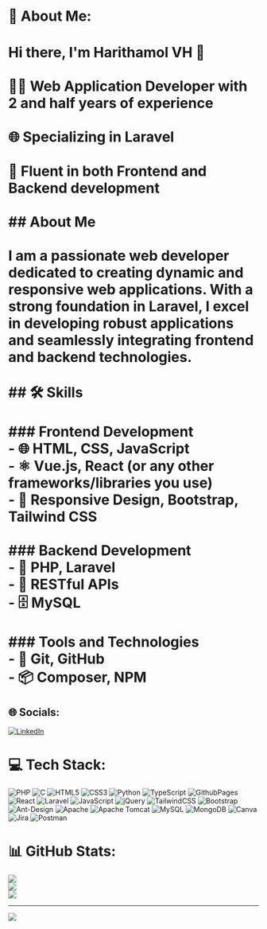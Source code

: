 # 💫 About Me:
# Hi there, I'm Harithamol VH 👋<br><br>👩‍💻 **Web Application Developer with 2 and half years of experience**<br><br>🌐 Specializing in **Laravel**<br><br>🎨 Fluent in both **Frontend** and **Backend** development<br><br>## About Me<br><br>I am a passionate web developer dedicated to creating dynamic and responsive web applications. With a strong foundation in Laravel, I excel in developing robust applications and seamlessly integrating frontend and backend technologies.<br><br>## 🛠️ Skills<br><br>### Frontend Development<br>- 🌐 HTML, CSS, JavaScript<br>- ⚛️ Vue.js, React (or any other frameworks/libraries you use)<br>- 📱 Responsive Design, Bootstrap, Tailwind CSS<br><br>### Backend Development<br>- 🐘 PHP, Laravel<br>- 🔗 RESTful APIs<br>- 🗄️ MySQL<br><br>### Tools and Technologies<br>- 🧰 Git, GitHub<br>- 📦 Composer, NPM<br>


## 🌐 Socials:
[![LinkedIn](https://img.shields.io/badge/LinkedIn-%230077B5.svg?logo=linkedin&logoColor=white)](https://linkedin.com/in/https://www.linkedin.com/in/harithamol-vh-534264218/) 

# 💻 Tech Stack:
![PHP](https://img.shields.io/badge/php-%23777BB4.svg?style=for-the-badge&logo=php&logoColor=white) ![C](https://img.shields.io/badge/c-%2300599C.svg?style=for-the-badge&logo=c&logoColor=white) ![HTML5](https://img.shields.io/badge/html5-%23E34F26.svg?style=for-the-badge&logo=html5&logoColor=white) ![CSS3](https://img.shields.io/badge/css3-%231572B6.svg?style=for-the-badge&logo=css3&logoColor=white) ![Python](https://img.shields.io/badge/python-3670A0?style=for-the-badge&logo=python&logoColor=ffdd54) ![TypeScript](https://img.shields.io/badge/typescript-%23007ACC.svg?style=for-the-badge&logo=typescript&logoColor=white) ![GithubPages](https://img.shields.io/badge/github%20pages-121013?style=for-the-badge&logo=github&logoColor=white) ![React](https://img.shields.io/badge/react-%2320232a.svg?style=for-the-badge&logo=react&logoColor=%2361DAFB) ![Laravel](https://img.shields.io/badge/laravel-%23FF2D20.svg?style=for-the-badge&logo=laravel&logoColor=white) ![JavaScript](https://img.shields.io/badge/javascript-%23323330.svg?style=for-the-badge&logo=javascript&logoColor=%23F7DF1E) ![jQuery](https://img.shields.io/badge/jquery-%230769AD.svg?style=for-the-badge&logo=jquery&logoColor=white) ![TailwindCSS](https://img.shields.io/badge/tailwindcss-%2338B2AC.svg?style=for-the-badge&logo=tailwind-css&logoColor=white) ![Bootstrap](https://img.shields.io/badge/bootstrap-%238511FA.svg?style=for-the-badge&logo=bootstrap&logoColor=white) ![Ant-Design](https://img.shields.io/badge/-AntDesign-%230170FE?style=for-the-badge&logo=ant-design&logoColor=white) ![Apache](https://img.shields.io/badge/apache-%23D42029.svg?style=for-the-badge&logo=apache&logoColor=white) ![Apache Tomcat](https://img.shields.io/badge/apache%20tomcat-%23F8DC75.svg?style=for-the-badge&logo=apache-tomcat&logoColor=black) ![MySQL](https://img.shields.io/badge/mysql-4479A1.svg?style=for-the-badge&logo=mysql&logoColor=white) ![MongoDB](https://img.shields.io/badge/MongoDB-%234ea94b.svg?style=for-the-badge&logo=mongodb&logoColor=white) ![Canva](https://img.shields.io/badge/Canva-%2300C4CC.svg?style=for-the-badge&logo=Canva&logoColor=white) ![Jira](https://img.shields.io/badge/jira-%230A0FFF.svg?style=for-the-badge&logo=jira&logoColor=white) ![Postman](https://img.shields.io/badge/Postman-FF6C37?style=for-the-badge&logo=postman&logoColor=white)
# 📊 GitHub Stats:
![](https://github-readme-stats.vercel.app/api?username=Harithamolvh&theme=dark&hide_border=false&include_all_commits=false&count_private=false)<br/>
![](https://github-readme-streak-stats.herokuapp.com/?user=Harithamolvh&theme=dark&hide_border=false)<br/>
![](https://github-readme-stats.vercel.app/api/top-langs/?username=Harithamolvh&theme=dark&hide_border=false&include_all_commits=false&count_private=false&layout=compact)

---
[![](https://visitcount.itsvg.in/api?id=Harithamolvh&icon=0&color=0)](https://visitcount.itsvg.in)

<!-- Proudly created with GPRM ( https://gprm.itsvg.in ) -->
